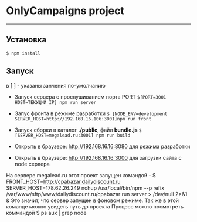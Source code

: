 # OnlyCampaigns project
------------------------

## Установка
```
$ npm install
```

## Запуск
в [ ] - указаны занчения по-умолчанию

* Запуск сервера с прослушиванием порта PORT
``` $[PORT=3001 HOST=ТЕКУЩИЙ_IP] npm run server ```

* Запус фронта в режиме разработки
``` $ [NODE_ENV=development SERVER_HOST=http://192.168.16.106:3001]npm run front ```

* Запуск сборки в каталог **./public**, файл **bundle.js**
``` $ [SERVER_HOST=megalead.ru:3001] npm run build ```

* Открыть в браузере: http://192.168.16.16:8080 для режима разработки
* Открыть в браузере: http://192.168.16.16:3000 для загрузки сайта с node сервера

На сервере megalead.ru этот проект запущен командой -
$ FRONT_HOST=http://cpabazar.dailydiscount.ru SERVER_HOST=178.62.26.249 nohup /usr/local/bin/npm --p refix /var/www/sftp/www/dailydiscount.ru/cpabazar run server > /dev/null 2>&1 &
Это значит, что сервер запущен в фоновом режиме. Так же в этой команде можно увидеть путь до проекта
Процесс можно посмотреть коммандой $ ps aux | grep node
